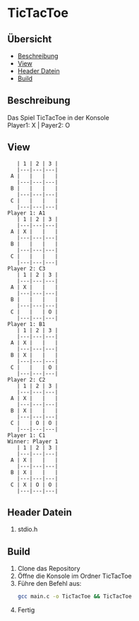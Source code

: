 # TicTacToe

## Übersicht

-   [Beschreibung](#beschreibung)
-   [View](#view)
-   [Header Datein](#header-datein)
-   [Build](#build)

## Beschreibung

Das Spiel TicTacToe in der Konsole<br>
Player1: X | Payer2: O<br>

## View

```
   | 1 | 2 | 3 |
   |---|---|---|
 A |   |   |   |
   |---|---|---|
 B |   |   |   |
   |---|---|---|
 C |   |   |   |
   |---|---|---|
Player 1: A1
   | 1 | 2 | 3 |
   |---|---|---|
 A | X |   |   |
   |---|---|---|
 B |   |   |   |
   |---|---|---|
 C |   |   |   |
   |---|---|---|
Player 2: C3
   | 1 | 2 | 3 |
   |---|---|---|
 A | X |   |   |
   |---|---|---|
 B |   |   |   |
   |---|---|---|
 C |   |   | O |
   |---|---|---|
Player 1: B1
   | 1 | 2 | 3 |
   |---|---|---|
 A | X |   |   |
   |---|---|---|
 B | X |   |   |
   |---|---|---|
 C |   |   | O |
   |---|---|---|
Player 2: C2
   | 1 | 2 | 3 |
   |---|---|---|
 A | X |   |   |
   |---|---|---|
 B | X |   |   |
   |---|---|---|
 C |   | O | O |
   |---|---|---|
Player 1: C1
Winner: Player 1
   | 1 | 2 | 3 |
   |---|---|---|
 A | X |   |   |
   |---|---|---|
 B | X |   |   |
   |---|---|---|
 C | X | O | O |
   |---|---|---|
```

## Header Datein

1. stdio.h

## Build

1. Clone das Repository
2. Öffne die Konsole im Ordner TicTacToe
3. Führe den Befehl aus:
    ```bash
    gcc main.c -o TicTacToe && TicTacToe
    ```
4. Fertig
